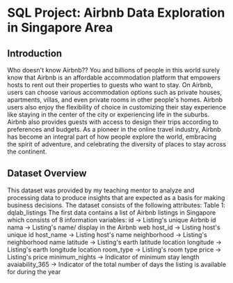 # SQL Project: Airbnb Data Exploration in Singapore Area

## Introduction
Who doesn't know Airbnb?? You and billions of people in this world surely know that Airbnb is an affordable accommodation platform that empowers hosts to rent out their properties to guests who want to stay. On Airbnb, users can choose various accommodation options such as private houses, apartments, villas, and even private rooms in other people's homes. Airbnb users also enjoy the flexibility of choice in customizing their stay experience like staying in the center of the city or experiencing life in the suburbs.  Airbnb also provides guests with access to design their trips according to preferences and budgets. As a pioneer in the online travel industry, Airbnb has become an integral part of how people explore the world, embracing the spirit of adventure, and celebrating the diversity of places to stay across the continent.

## Dataset Overview
This dataset was provided by my teaching mentor to analyze and processing data to produce insights that are expected as a basis for making business decisions. The dataset consists of the following attributes:
Table 1: dqlab_listings
The first data contains a list of Airbnb listings in Singapore which consists of 8 information variables:
id → Listing's unique Airbnb id
nama → Listing's name/ display in the Airbnb web
host_id → Listing host's unique id
host_name → Listing host's name
neighborhood → Listing's neighborhood name
latitude → Listing's earth latitude location
longitude → Listing's earth longitude location
room_type → Listing's room type
price → Listing's price
minimum_nights → Indicator of minimum stay length
avaiability_365 → Indicator of the total number of days the listing is available for during the year
